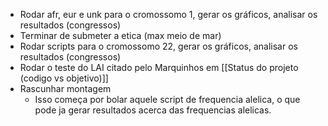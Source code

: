 - Rodar afr, eur e unk para o cromossomo 1, gerar os gráficos, analisar os resultados (congressos)
- Terminar de submeter a etica (max meio de mar)
- Rodar scripts para o cromossomo 22, gerar os gráficos, analisar os resultados (congressos)
- Rodar o teste do LAI citado pelo Marquinhos em [[Status do projeto (codigo vs objetivo)]]
- Rascunhar montagem
	- Isso começa por bolar aquele script de frequencia alelica, o que pode ja gerar resultados acerca das frequencias alelicas.